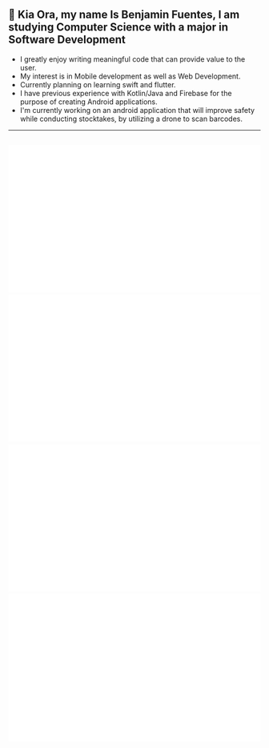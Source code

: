 ## 👋 Kia Ora, my name Is Benjamin Fuentes, I am studying Computer Science with a major in Software Development

- I greatly enjoy writing meaningful code that can provide value to the user.
- My interest is in Mobile development as well as Web Development.
- Currently planning on learning swift and flutter.
- I have previous experience with Kotlin/Java and Firebase for the purpose of creating Android applications.
- I'm currently working on an android application that will improve safety while conducting stocktakes, by utilizing a drone to scan barcodes.

---
![](https://raw.githubusercontent.com/Evilcarry/github-stats/master/generated/overview.svg#gh-dark-mode-only) ![](https://raw.githubusercontent.com/Evilcarry/github-stats/master/generated/overview.svg#gh-light-mode-only) ![](https://raw.githubusercontent.com/Evilcarry/github-stats/master/generated/languages.svg#gh-dark-mode-only) ![](https://raw.githubusercontent.com/Evilcarry/github-stats/master/generated/languages.svg#gh-light-mode-only)
---
